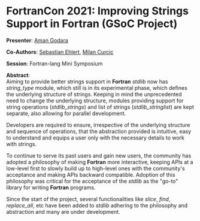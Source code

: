 # FortranCon 2021: Improving Strings Support in Fortran (GSoC Project)

__Presenter__: [Aman Godara](https://aman-godara.github.io)

__Co-Authors__: [Sebastian Ehlert](https://github.com/awvwgk), [Milan Curcic](https://github.com/milancuric)

__Session__: Fortran-lang Mini Symposium

__Abstract__:  
Aiming to provide better strings support in **Fortran** *stdlib* now has *string_type* module, which still is in its experimental phase, which defines the underlying structure of strings. Keeping in mind the unprecedented need to change the underlying structure, modules providing support for string operations (*stdlib_strings*) and list of strings (*stdlib_stringlist*) are kept separate, also allowing for parallel development.

Developers are required to ensure, irrespective of the underlying structure and sequence of operations, that the abstraction provided is intuitive, easy to understand and equips a user only with the necessary details to work with strings.

To continue to serve its past users and gain new users, the community has adopted a philosophy of making **Fortran** more interactive, keeping APIs at a low-level first to slowly build up to high-level ones with the community's acceptance and making APIs backward compatible. Adoption of this philosophy was critical for the acceptance of the *stdlib* as the "go-to" library for writing **Fortran** programs.

Since the start of the project, several functionalities like *slice*, *find*, *replace_all*, etc have been added to *stdlib* adhering to the philosophy and abstraction and many are under development.
